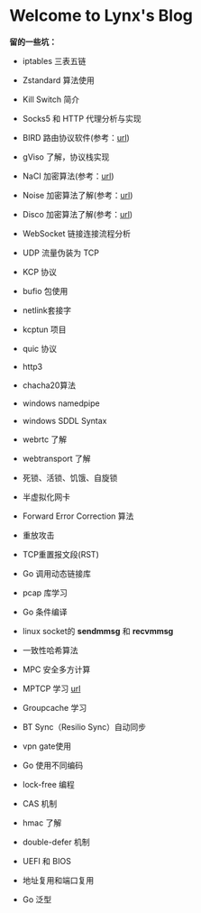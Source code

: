 # Welcome to Lynx's Blog

**留的一些坑：**

- iptables 三表五链

- Zstandard 算法使用

- Kill Switch 简介

- Socks5 和 HTTP 代理分析与实现

- BIRD 路由协议软件(参考：[url](https://soha.moe/post/bird-bgp-kickstart.html#1-%E4%BB%80%E4%B9%88%E6%98%AF-bird))

- gViso 了解，协议栈实现

- NaCI 加密算法(参考：[url](https://segmentfault.com/a/1190000000476866))

- Noise 加密算法了解(参考：[url](http://www.noiseprotocol.org/noise.html))

- Disco 加密算法了解(参考：[url](https://www.discocrypto.com/#/))

- WebSocket 链接连接流程分析

- UDP 流量伪装为 TCP

- KCP 协议

- bufio 包使用

- netlink套接字

- kcptun 项目

- quic 协议

- http3

- chacha20算法

- windows namedpipe

- windows SDDL Syntax

- webrtc 了解

- webtransport 了解

- 死锁、活锁、饥饿、自旋锁

- 半虚拟化网卡

- Forward Error Correction 算法

- 重放攻击

- TCP重置报文段(RST)

- Go 调用动态链接库

- pcap 库学习

- Go 条件编译

- linux socket的 **sendmmsg** 和 **recvmmsg** 

- 一致性哈希算法

- MPC 安全多方计算

- MPTCP 学习 [url](https://mp.weixin.qq.com/s/aC7omLYJ6Anm9f-8b4qYAg)

- Groupcache 学习

- BT Sync（Resilio Sync）自动同步

- vpn gate使用

- Go 使用不同编码

- lock-free 编程

- CAS 机制

- hmac 了解

- double-defer 机制

- UEFI 和 BIOS

- 地址复用和端口复用

- Go 泛型

  

